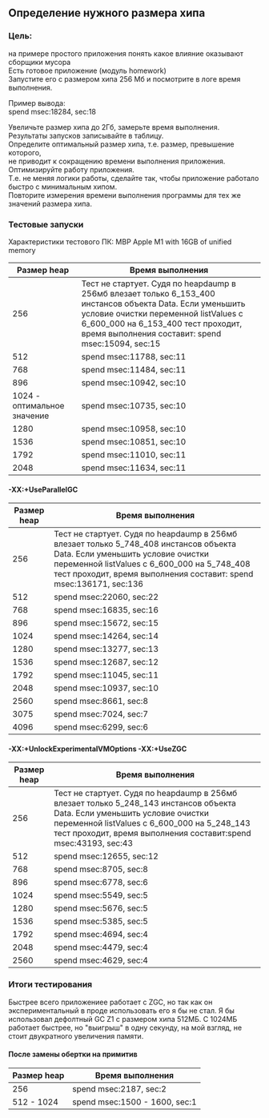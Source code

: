 ## Определение нужного размера хипа
### Цель:
на примере простого приложения понять какое влияние оказывают сборщики мусора  
Есть готовое приложение (модуль homework)  
Запустите его с размером хипа 256 Мб и посмотрите в логе время выполнения.  

Пример вывода:  
spend msec:18284, sec:18  

Увеличьте размер хипа до 2Гб, замерьте время выполнения.   
Результаты запусков записывайте в таблицу.  
Определите оптимальный размер хипа, т.е. размер, превышение которого,  
не приводит к сокращению времени выполнения приложения.  
Оптимизируйте работу приложения.  
Т.е. не меняя логики работы, сделайте так, чтобы приложение работало быстро с минимальным хипом.  
Повторите измерения времени выполнения программы для тех же значений размера хипа.  

### Тестовые запуски
Характеристики тестового ПК: MBP Apple M1 with 16GB of unified memory  

Размер heap|Время выполнения
|---|---|
256|Тест не стартует. Судя по heapdaump в 256мб влезает только 6_153_400 инстансов объекта Data. Если уменьшить условие очистки переменной listValues с 6_600_000 на 6_153_400 тест проходит, время выполнения составит: spend msec:15094, sec:15
512|spend msec:11788, sec:11
768|spend msec:11484, sec:11
896|spend msec:10942, sec:10
1024 - оптимальное значение|spend msec:10735, sec:10
1280|spend msec:10958, sec:10
1536|spend msec:10851, sec:10
1792|spend msec:11010, sec:11
2048|spend msec:11634, sec:11

#### -XX:+UseParallelGC
Размер heap|Время выполнения
|---|---|
256|Тест не стартует. Судя по heapdaump в 256мб влезает только 5_748_408 инстансов объекта Data. Если уменьшить условие очистки переменной listValues с 6_600_000 на 5_748_408 тест проходит, время выполнения составит: spend msec:136171, sec:136
512|spend msec:22060, sec:22
768|spend msec:16835, sec:16
896|spend msec:15672, sec:15
1024|spend msec:14264, sec:14
1280|spend msec:13277, sec:13
1536|spend msec:12687, sec:12
1792|spend msec:11045, sec:11
2048|spend msec:10937, sec:10
2560|spend msec:8661, sec:8
3075|spend msec:7024, sec:7
4096|spend msec:6299, sec:6

#### -XX:+UnlockExperimentalVMOptions -XX:+UseZGC
Размер heap|Время выполнения
|---|---|
256|Тест не стартует. Судя по heapdaump в 256мб влезает только 5_248_143 инстансов объекта Data. Если уменьшить условие очистки переменной listValues с 6_600_000 на 5_248_143 тест проходит, время выполнения составит:spend msec:43193, sec:43
512|spend msec:12655, sec:12
768|spend msec:8705, sec:8
896|spend msec:6778, sec:6
1024|spend msec:5549, sec:5
1280|spend msec:5676, sec:5
1536|spend msec:5385, sec:5
1792|spend msec:4694, sec:4
2048|spend msec:4479, sec:4
2560|spend msec:4629, sec:4

### Итоги тестирования
Быстрее всего приложениее работает с ZGC, но так как он экспериментальный в проде использовать его я бы не стал.
Я бы использовал дефолтный GC Z1 с размером хипа 512МБ. С 1024МБ работает быстрее, но "выигрыш" в одну секунду, на мой взгляд, не стоит двукратного увеличения памяти.

#### После замены обертки на примитив
Размер heap|Время выполнения
|---|---|
256|spend msec:2187, sec:2
512 - 1024 |spend msec:1500 - 1600, sec:1

